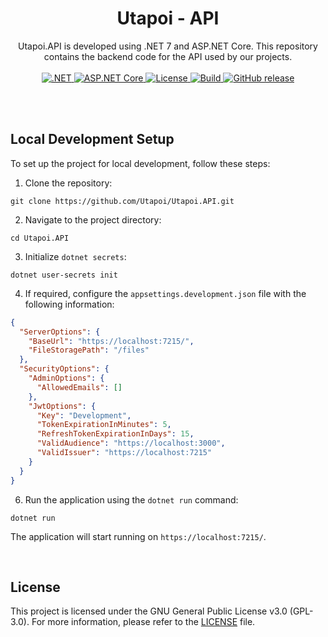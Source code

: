<div align=center>
<h1>Utapoi - API</h1>
Utapoi.API is developed using .NET 7 and ASP.NET Core. This repository contains the backend code for the API used by our projects.
</div>
<br>

<div align="center">
  <a href="https://dotnet.microsoft.com/">
    <img src="https://img.shields.io/badge/.NET-7-512BD4?style=for-the-badge&logo=.net&labelColor=1f1f1f" alt=".NET">
  </a>
  <a href="https://dotnet.microsoft.com/apps/aspnet">
    <img src="https://img.shields.io/badge/ASP.NET%20Core-7-512BD4?style=for-the-badge&logo=asp.net&labelColor=1f1f1f" alt="ASP.NET Core">
  </a>

  <a href="https://github.com/Utapoi/Karaoke.API/blob/main/LICENSE">
    <img src="https://img.shields.io/github/license/Utapoi/Karaoke.API?style=for-the-badge&labelColor=1f1f1f&color=B91C1C" alt="License">
  </a>
  <a href="https://github.com/Utapoi/Karaoke.API/actions">
    <img src="https://img.shields.io/github/actions/workflow/status/Utapoi/Karaoke.API/dotnet.yml?style=for-the-badge&logo=github&labelColor=1f1f1f&color=047857" alt="Build">
  </a>
  <a href="https://github.com/Utapoi/Karaoke.API/releases">
    <img src="https://img.shields.io/github/release/Utapoi/Karaoke.API?style=for-the-badge&labelColor=1f1f1f&color=B91C1C" alt="GitHub release">
  </a>
</div>

<br><br>

## Local Development Setup

To set up the project for local development, follow these steps:

1. Clone the repository:

```shell
git clone https://github.com/Utapoi/Utapoi.API.git
```

2. Navigate to the project directory:

```shell
cd Utapoi.API
```

3. Initialize `dotnet secrets`:

```shell
dotnet user-secrets init
```

4. If required, configure the `appsettings.development.json` file with the following information:

```json
{
  "ServerOptions": {
    "BaseUrl": "https://localhost:7215/",
    "FileStoragePath": "/files"
  },
  "SecurityOptions": {
    "AdminOptions": {
      "AllowedEmails": []
    },
    "JwtOptions": {
      "Key": "Development",
      "TokenExpirationInMinutes": 5,
      "RefreshTokenExpirationInDays": 15,
      "ValidAudience": "https://localhost:3000",
      "ValidIssuer": "https://localhost:7215"
    }
  }
}
```

6. Run the application using the `dotnet run` command:

```shell
dotnet run
```

The application will start running on `https://localhost:7215/`.

<br>

## License

This project is licensed under the GNU General Public License v3.0 (GPL-3.0). For more information, please refer to the [LICENSE](LICENSE) file.

